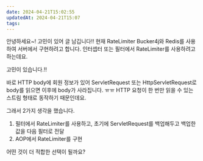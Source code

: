 ```yaml
---
date: 2024-04-21T15:02:55
updatedAt: 2024-04-21T15:07
tags: 
---
```

안녕하세요~! 고민이 있어 글 남깁니다!!
현재 RateLimiter Bucker4j와 Redis를 사용하여 서버에서 구현하려고 합니다.
인터셉터 또는 필터에서 RateLimiter를 사용하려고 하는데요.

고민이 있습니다.!!

바로 HTTP body에 회원 정보가 있어 ServletRequest 또는 HttpServletRequest로 body를 읽으면 이후에 body가 사라집니다. ㅠㅠ
HTTP 요청이 한 번만 읽을 수 있는 스트림 형태로 동작하기 때문인데요.

그래서 2가지 생각을 했습니다.
1. 필터에서 RateLimiter를 사용하고, 초기에 ServletRequest를 백업해두고 백업한 값을 다음 필터로 전달
2. AOP에서 RateLimiter를 구현

어떤 것이 더 적합한 선택이 될까요?
